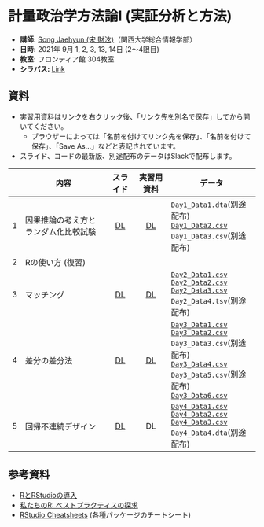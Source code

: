 # 計量政治学方法論I (実証分析と方法)

* **講師:** [Song Jaehyun (宋 財泫)](https://www.jaysong.net)（関西大学総合情報学部）
* **日時:** 2021年 9月 1, 2, 3, 13, 14日 (2〜4限目)
* **教室:** フロンティア館 304教室
* **シラバス:** [Link](https://raw.githubusercontent.com/JaehyunSong/kobe_ci/master/Syllabus/Syllabus.pdf)

## 資料

* 実習用資料はリンクを右クリック後、「リンク先を別名で保存」してから開いてください。
   * ブラウザーによっては「名前を付けてリンク先を保存」、「名前を付けて保存」、「Save As...」などと表記されています。
* スライド、コードの最新版、別途配布のデータはSlackで配布します。

||内容|スライド|実習用資料|データ|
|:---:|---|:---:|:---:|---|
|1|因果推論の考え方とランダム化比較試験| [DL](https://raw.githubusercontent.com/JaehyunSong/kobe_ci/master/Slide/Slide_Day1.pdf)| [DL](https://raw.githubusercontent.com/JaehyunSong/kobe_ci/master/Practice/Practice_Day1.html) | `Day1_Data1.dta`(別途配布) <br/> [`Day1_Data2.csv`](Data/Day1_Data2.csv) <br/> `Day1_Data3.csv`(別途配布)  |
|2|Rの使い方 (復習)| | | |
|3|マッチング| [DL](https://raw.githubusercontent.com/JaehyunSong/kobe_ci/master/Slide/Slide_Day2.pdf)| [DL](https://raw.githubusercontent.com/JaehyunSong/kobe_ci/master/Practice/Practice_Day2.html) | [`Day2_Data1.csv`](Data/Day2_Data1.csv) <br/> [`Day2_Data2.csv`](Data/Day2_Data2.csv) <br/> [`Day2_Data3.csv`](Data/Day2_Data3.csv) <br/> `Day2_Data4.tsv`(別途配布) |
|4|差分の差分法| [DL](https://raw.githubusercontent.com/JaehyunSong/kobe_ci/master/Slide/Slide_Day3.pdf)|  [DL](https://raw.githubusercontent.com/JaehyunSong/kobe_ci/master/Practice/Practice_Day3.html)  | [`Day3_Data1.csv`](Data/Day3_Data1.csv) <br/> [`Day3_Data2.csv`](Data/Day3_Data2.csv) <br/> `Day3_Data3.csv`(別途配布) <br/> [`Day3_Data4.csv`](Data/Day3_Data4.csv) <br/> `Day3_Data5.csv`(別途配布) <br/> [`Day3_Data6.csv`](Data/Day3_Data6.csv) |
|5|回帰不連続デザイン| [DL](https://raw.githubusercontent.com/JaehyunSong/kobe_ci/master/Slide/Slide_Day4.pdf)| DL | [`Day4_Data1.csv`](Data/Day4_Data1.csv) <br/> [`Day4_Data2.csv`](Data/Day4_Data2.csv) <br/> [`Day4_Data3.csv`](Data/Day4_Data3.csv) <br/> `Day4_Data4.dta`(別途配布) |

## 参考資料

* [RとRStudioの導入](https://yukiyanai.github.io/jp/resources/)
* [私たちのR: ベストプラクティスの探求](https://www.jaysong.net/RBook/)
* [RStudio Cheatsheets](https://www.rstudio.com/resources/cheatsheets/) (各種パッケージのチートシート)
